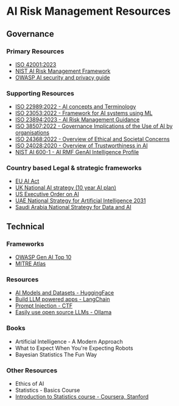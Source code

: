 # AI Risk Management Resources

## Governance

### Primary Resources
- [ISO 42001:2023](https://www.iso.org/standard/81230.html)
- [NIST AI Risk Management Framework](https://www.nist.gov/itl/ai-risk-management-framework)
- [OWASP AI security and privacy guide](https://owasp.org/www-project-ai-security-and-privacy-guide/)

### Supporting Resources
- [ISO 22989:2022 - AI concepts and Terminology](https://www.iso.org/standard/74296.html)
- [ISO 23053:2022 - Framework for AI systems using ML](https://www.iso.org/standard/74438.html)
- [ISO 23894:2023 - AI Risk Management Guidance](https://www.iso.org/standard/77304.html)
- [ISO 38507:2022 - Governance Implications of the Use of AI by organisations](https://www.iso.org/standard/56641.html)
- [ISO 24368:2022 - Overview of Ethical and Societal Concerns](https://www.iso.org/standard/78507.html)
- [ISO 24028:2020 - Overview of Trustworthiness in AI](https://www.iso.org/standard/77608.html)
- [NIST AI 600-1  - AI RMF GenAI Intelligence Profile](https://nvlpubs.nist.gov/nistpubs/ai/NIST.AI.600-1.pdf)

### Country based Legal & strategic frameworks
- [EU AI Act](https://digital-strategy.ec.europa.eu/en/policies/regulatory-framework-ai)
- [UK National AI strategy (10 year AI plan)](https://www.gov.uk/government/publications/national-ai-strategy)
- [US Executive Order on AI](https://www.whitehouse.gov/briefing-room/presidential-actions/2023/10/30/executive-order-on-the-safe-secure-and-trustworthy-development-and-use-of-artificial-intelligence/)
- [UAE National Strategy for Artificial Intelligence 2031](https://ai.gov.ae/wp-content/uploads/2021/07/UAE-National-Strategy-for-Artificial-Intelligence-2031.pdf)
- [Saudi Arabia National Strategy for Data and AI](https://ai.sa)


## Technical

### Frameworks
- [OWASP Gen AI Top 10](https://owasp.org/www-project-top-10-for-large-language-model-applications/)
- [MITRE Atlas](https://atlas.mitre.org/)

### Resources
- [AI Models and Datasets - HuggingFace](https://huggingface.co/)
- [Build LLM powered apps - LangChain](https://www.langchain.com/)
- [Prompt Injection - CTF](https://github.com/motikan2010/AI-Prompt-Injection-CTF)
- [Easily use open source LLMs - Ollama](https://ollama.ai/)

### Books
- Artificial Intelligence - A Modern Approach
- What to Expect When You're Expecting Robots
- Bayesian Statistics The Fun Way

### Other Resources
- Ethics of AI
- Statistics - Basics Course
- [Introduction to Statistics course - Coursera, Stanford](https://www.coursera.org/learn/stanford-statistics)

